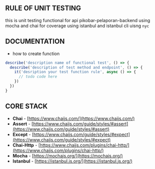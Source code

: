 ## RULE OF UNIT TESTING
this is unit testing functional for api pikobar-pelaporan-backend using mocha and chai for coverage using istanbul and istanbul cli uisng `nyc`
## DOCUMENTATION

- how to create function
```js
describe('description name of functional test', () => {
  describe('description of test method and endpoint', () => {
    it('desription your test function rule', async () => {
      // todo code here
    })
  })
}
```
## CORE STACK
- **Chai** - [https://www.chaijs.com/](https://www.chaijs.com/)
- **Assert** - [https://www.chaijs.com/guide/styles/#assert](https://www.chaijs.com/guide/styles/#assert)
- **Except** - [https://www.chaijs.com/guide/styles/#expect](https://www.chaijs.com/guide/styles/#expect)
- **Chai-Http** - [https://www.chaijs.com/plugins/chai-http/](https://www.chaijs.com/plugins/chai-http/)
- **Mocha** - [https://mochajs.org/](https://mochajs.org/)
- **Istanbul** - [https://istanbul.js.org/](https://istanbul.js.org/)